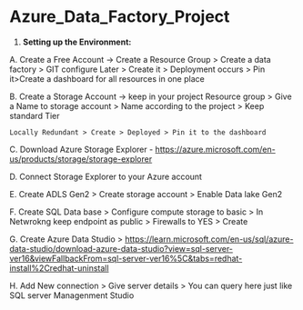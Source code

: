  # Azure_Data_Factory_Project 

1. **Setting up the Environment:**

 A. Create a Free Account -> Create a Resource Group > Create a data factory > GIT configure Later > Create it > Deployment occurs > Pin it>Create a dashboard  for all resources in one place

 B. Create a Storage Account -> keep in your project Resource group > Give a Name to storage account > Name according to the project > Keep standard Tier 
 
    Locally Redundant > Create > Deployed > Pin it to the dashboard 
	
 C.  Download Azure Storage Explorer - https://azure.microsoft.com/en-us/products/storage/storage-explorer
 
 D. Connect Storage Explorer to your Azure account 
 
 E. Create ADLS Gen2 > Create storage account > Enable Data lake Gen2 
 
 F. Create SQL Data base > Configure compute storage to basic > In Netwrokng keep endpoint as public > Firewalls to YES > Create
 
 G. Create Azure Data Studio > https://learn.microsoft.com/en-us/sql/azure-data-studio/download-azure-data-studio?view=sql-server-ver16&viewFallbackFrom=sql-server-ver16%5C&tabs=redhat-install%2Credhat-uninstall
 
 H. Add New connection > Give server details > You can query here just like SQL server Managenment Studio 
 
 

